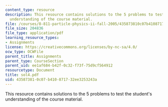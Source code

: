 ```yaml
---
content_type: resource
description: This resource contains solutions to the 5 problems to test the student's
  understanding of the course material.
file: /courses/8-811-particle-physics-ii-fall-2005/435873810c07b410871732ee3253243a_sol4.pdf
file_size: 204836
file_type: application/pdf
learning_resource_types:
- Assignments
license: https://creativecommons.org/licenses/by-nc-sa/4.0/
ocw_type: OCWFile
parent_title: Assignments
parent_type: CourseSection
parent_uid: ee1af684-b42f-0c32-f73f-75d9cf564912
resourcetype: Document
title: sol4.pdf
uid: 43587381-0c07-b410-8717-32ee3253243a
---
```

This resource contains solutions to the 5 problems to test the student's understanding of the course material.